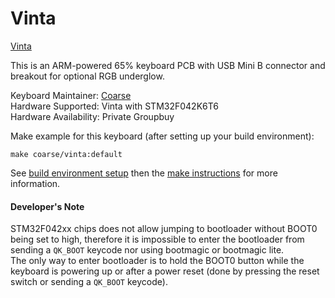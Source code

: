 Vinta
=========

[Vinta](https://i.imgur.com/huX3lff.jpg)


This is an ARM-powered 65% keyboard PCB with USB Mini B connector and breakout for optional RGB underglow.

Keyboard Maintainer: [Coarse](https://github.com/coarse)  
Hardware Supported: Vinta with STM32F042K6T6  
Hardware Availability: Private Groupbuy

Make example for this keyboard (after setting up your build environment):

    make coarse/vinta:default

See [build environment setup](https://docs.qmk.fm/#/getting_started_build_tools) then the [make instructions](https://docs.qmk.fm/#/getting_started_make_guide) for more information.

#### Developer's Note

STM32F042xx chips does not allow jumping to bootloader without BOOT0 being set to high, therefore it is impossible to enter the bootloader from sending a `QK_BOOT` keycode nor using bootmagic or bootmagic lite.  
The only way to enter bootloader is to hold the BOOT0 button while the keyboard is powering up or after a power reset (done by pressing the reset switch or sending a `QK_BOOT` keycode).

